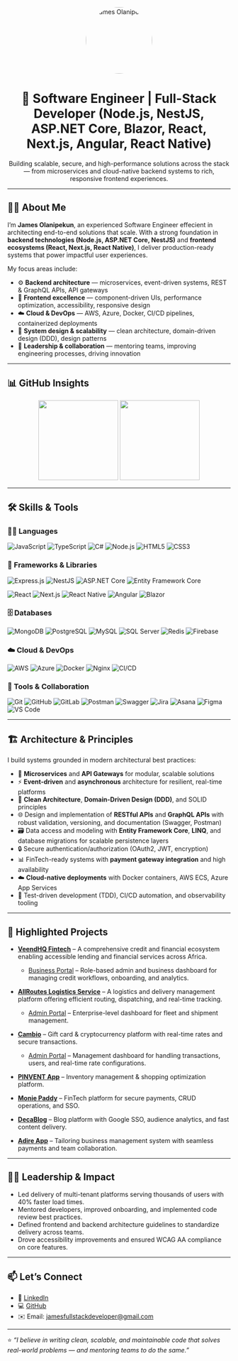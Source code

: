 <!-- Profile Header Image -->
<p align="center">
  <img src="https://raw.githubusercontent.com/JamesOlaleye/JamesOlaleye/main/assets/JamesFullPicTechOffice.jpg" width="150" style="border-radius:50%" alt="James Olanipekun" />
</p>

<h1 align="center">👋 Software Engineer | Full-Stack Developer (Node.js, NestJS, ASP.NET Core, Blazor, React, Next.js, Angular, React Native)</h1>

<p align="center">
Building scalable, secure, and high-performance solutions across the stack — from microservices and cloud-native backend systems to rich, responsive frontend experiences.
</p>

---

## 👨‍💻 About Me

I’m **James Olanipekun**, an experienced Software Engineer effecient in architecting end-to-end solutions that scale. With a strong foundation in **backend technologies (Node.js, ASP.NET Core, NestJS)** and **frontend ecosystems (React, Next.js, React Native)**, I deliver production-ready systems that power impactful user experiences.

My focus areas include:
- ⚙️ **Backend architecture** — microservices, event-driven systems, REST & GraphQL APIs, API gateways
- 🧰 **Frontend excellence** — component-driven UIs, performance optimization, accessibility, responsive design
- ☁️ **Cloud & DevOps** — AWS, Azure, Docker, CI/CD pipelines, containerized deployments
- 🧠 **System design & scalability** — clean architecture, domain-driven design (DDD), design patterns
- 💼 **Leadership & collaboration** — mentoring teams, improving engineering processes, driving innovation

---

## 📊 GitHub Insights

<p align="center">
  <img src="https://github-readme-stats.vercel.app/api?username=JamesOlaleye&show_icons=true&theme=tokyonight&count_private=true" height="180"/>
  <img src="https://github-readme-stats.vercel.app/api/top-langs/?username=JamesOlaleye&layout=compact&theme=tokyonight" height="180"/>
</p>

---

## 🛠️ Skills & Tools

### 🧑‍💻 Languages
![JavaScript](https://img.shields.io/badge/JavaScript-F7DF1E?style=for-the-badge&logo=javascript&logoColor=black)
![TypeScript](https://img.shields.io/badge/TypeScript-3178C6?style=for-the-badge&logo=typescript&logoColor=white)
![C#](https://img.shields.io/badge/C%23-239120?style=for-the-badge&logo=c-sharp&logoColor=white)
![Node.js](https://img.shields.io/badge/Node.js-339933?style=for-the-badge&logo=node.js&logoColor=white)
![HTML5](https://img.shields.io/badge/HTML5-E34F26?style=for-the-badge&logo=html5&logoColor=white)
![CSS3](https://img.shields.io/badge/CSS3-1572B6?style=for-the-badge&logo=css3&logoColor=white)

### 🧰 Frameworks & Libraries

<!-- 🛠️ Backend -->
![Express.js](https://img.shields.io/badge/Express.js-000000?style=for-the-badge&logo=express&logoColor=white)
![NestJS](https://img.shields.io/badge/NestJS-E0234E?style=for-the-badge&logo=nestjs&logoColor=white)
![ASP.NET Core](https://img.shields.io/badge/ASP.NET_Core-512BD4?style=for-the-badge&logo=.net&logoColor=white)
![Entity Framework Core](https://img.shields.io/badge/Entity_Framework_Core-512BD4?style=for-the-badge&logo=dotnet&logoColor=white)

<!-- 💻 Frontend -->
![React](https://img.shields.io/badge/React-20232A?style=for-the-badge&logo=react&logoColor=61DAFB)
![Next.js](https://img.shields.io/badge/Next.js-000000?style=for-the-badge&logo=next.js&logoColor=white)
![React Native](https://img.shields.io/badge/React_Native-61DAFB?style=for-the-badge&logo=react&logoColor=white)
![Angular](https://img.shields.io/badge/Angular-DD0031?style=for-the-badge&logo=angular&logoColor=white)
![Blazor](https://img.shields.io/badge/Blazor-512BD4?style=for-the-badge&logo=blazor&logoColor=white)



### 🗄️ Databases
![MongoDB](https://img.shields.io/badge/MongoDB-47A248?style=for-the-badge&logo=mongodb&logoColor=white)
![PostgreSQL](https://img.shields.io/badge/PostgreSQL-4169E1?style=for-the-badge&logo=postgresql&logoColor=white)
![MySQL](https://img.shields.io/badge/MySQL-4479A1?style=for-the-badge&logo=mysql&logoColor=white)
![SQL Server](https://img.shields.io/badge/SQL_Server-CC2927?style=for-the-badge&logo=microsoft-sql-server&logoColor=white)
![Redis](https://img.shields.io/badge/Redis-DC382D?style=for-the-badge&logo=redis&logoColor=white)
![Firebase](https://img.shields.io/badge/Firebase-FFCA28?style=for-the-badge&logo=firebase&logoColor=black)

### ☁️ Cloud & DevOps
![AWS](https://img.shields.io/badge/AWS-232F3E?style=for-the-badge&logo=amazon-aws&logoColor=white)
![Azure](https://img.shields.io/badge/Azure-0078D4?style=for-the-badge&logo=microsoft-azure&logoColor=white)
![Docker](https://img.shields.io/badge/Docker-2496ED?style=for-the-badge&logo=docker&logoColor=white)
![Nginx](https://img.shields.io/badge/Nginx-009639?style=for-the-badge&logo=nginx&logoColor=white)
![CI/CD](https://img.shields.io/badge/CI%2FCD-2088FF?style=for-the-badge&logo=github-actions&logoColor=white)

### 🧪 Tools & Collaboration
![Git](https://img.shields.io/badge/Git-F05032?style=for-the-badge&logo=git&logoColor=white)
![GitHub](https://img.shields.io/badge/GitHub-181717?style=for-the-badge&logo=github&logoColor=white)
![GitLab](https://img.shields.io/badge/GitLab-FC6D26?style=for-the-badge&logo=gitlab&logoColor=white)
![Postman](https://img.shields.io/badge/Postman-FF6C37?style=for-the-badge&logo=postman&logoColor=white)
![Swagger](https://img.shields.io/badge/Swagger-85EA2D?style=for-the-badge&logo=swagger&logoColor=black)
![Jira](https://img.shields.io/badge/Jira-0052CC?style=for-the-badge&logo=jira&logoColor=white)
![Asana](https://img.shields.io/badge/Asana-273347?style=for-the-badge&logo=asana&logoColor=F06A6A)
![Figma](https://img.shields.io/badge/Figma-F24E1E?style=for-the-badge&logo=figma&logoColor=white)
![VS Code](https://img.shields.io/badge/VS_Code-007ACC?style=for-the-badge&logo=visual-studio-code&logoColor=white)

---

## 🏗️ Architecture & Principles

I build systems grounded in modern architectural best practices:
- 🧱 **Microservices** and **API Gateways** for modular, scalable solutions  
- ⚡ **Event-driven** and **asynchronous** architecture for resilient, real-time platforms  
- 📐 **Clean Architecture**, **Domain-Driven Design (DDD)**, and SOLID principles  
- 🌐 Design and implementation of **RESTful APIs** and **GraphQL APIs** with robust validation, versioning, and documentation (Swagger, Postman)  
- 🗃️ Data access and modeling with **Entity Framework Core**, **LINQ**, and database migrations for scalable persistence layers  
- 🔒 Secure authentication/authorization (OAuth2, JWT, encryption)  
- 📊 FinTech-ready systems with **payment gateway integration** and high availability  
- ☁️ **Cloud-native deployments** with Docker containers, AWS ECS, Azure App Services  
- 🧪 Test-driven development (TDD), CI/CD automation, and observability tooling


---

## 📁 Highlighted Projects

- **[VeendHQ Fintech](https://veendhq.com/)** – A comprehensive credit and financial ecosystem enabling accessible lending and financial services across Africa.  
  - [Business Portal](https://business.veendhq.com/login) – Role-based admin and business dashboard for managing credit workflows, onboarding, and analytics.

- **[AllRoutes Logistics Service](https://allrouteslogistics.co/allroutes_logistics/NG/homepage)** – A logistics and delivery management platform offering efficient routing, dispatching, and real-time tracking.  
  - [Admin Portal](https://allrouteslogistics.co/allroutes_logistics/NG/login) – Enterprise-level dashboard for fleet and shipment management.

- **[Cambio](https://cambio.ng/)** – Gift card & cryptocurrency platform with real-time rates and secure transactions.  
  - [Admin Portal](https://cambio-vas.vercel.app/login) – Management dashboard for handling transactions, users, and real-time rate configurations.
- **[PINVENT App](https://pinvent-app-smoky.vercel.app/)** – Inventory management & shopping optimization platform.  
- **[Monie Paddy](https://monie-paddy.onrender.com/)** – FinTech platform for secure payments, CRUD operations, and SSO.  
- **[DecaBlog](https://decablog16.onrender.com/)** – Blog platform with Google SSO, audience analytics, and fast content delivery.  
- **[Adire App](https://adire1.vercel.app/)** – Tailoring business management system with seamless payments and team collaboration.


---

## 🧑‍💼 Leadership & Impact

- Led delivery of multi-tenant platforms serving thousands of users with 40% faster load times.  
- Mentored developers, improved onboarding, and implemented code review best practices.  
- Defined frontend and backend architecture guidelines to standardize delivery across teams.  
- Drove accessibility improvements and ensured WCAG AA compliance on core features.

---

## 📫 Let’s Connect

- 💼 [LinkedIn](https://www.linkedin.com/in/james-olanipekun-0487a0344/)  
- 💻 [GitHub](https://github.com/JamesOlaleye)  
- ✉️ Email: [jamesfullstackdeveloper@gmail.com](mailto:jamesfullstackdeveloper@gmail.com)

---

⭐ *“I believe in writing clean, scalable, and maintainable code that solves real-world problems — and mentoring teams to do the same.”*

